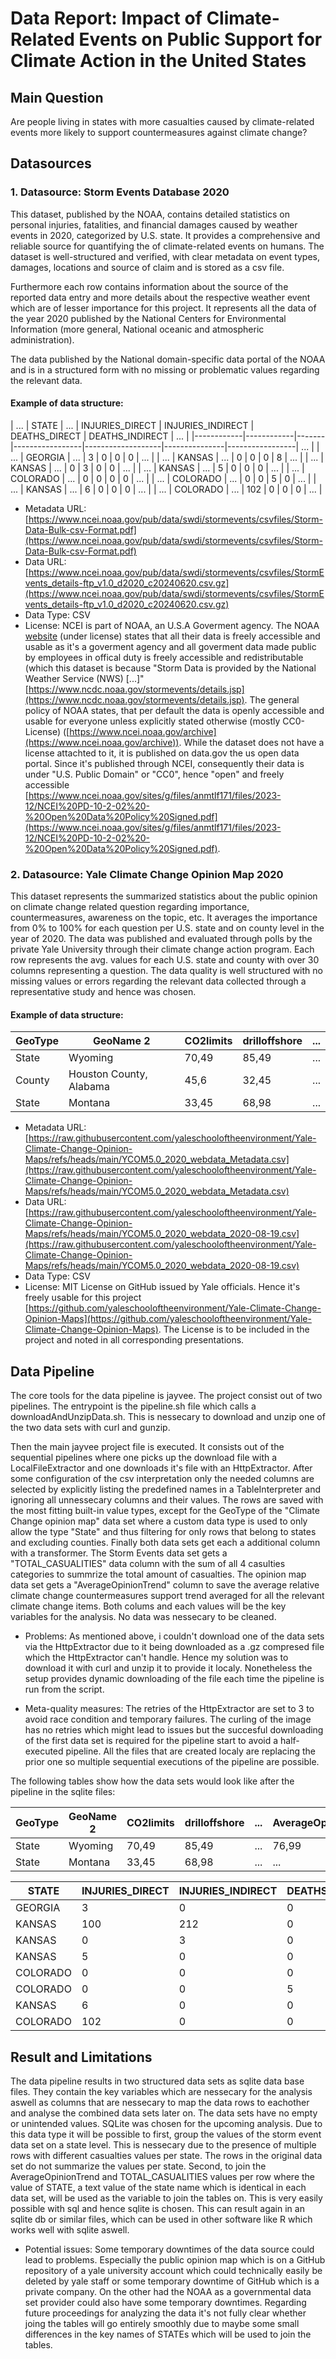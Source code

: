# Data Report: Impact of Climate-Related Events on Public Support for Climate Action in the United States

## Main Question

Are people living in states with more casualties caused by climate-related events more likely to support countermeasures against climate change?

## Datasources


### 1. Datasource: Storm Events Database 2020
This dataset, published by the NOAA, contains detailed statistics on personal injuries, fatalities, and financial damages caused by weather events in 2020, categorized by U.S. state. It provides a comprehensive and reliable source for quantifying the of climate-related events on humans. The dataset is well-structured and verified, with clear metadata on event types, damages, locations and source of claim and is stored as a csv file. 

Furthermore each row contains information about the source of the reported data entry and more details about the respective weather event which are of lesser importance for this project. It represents all the data of the year 2020 published by the National Centers for Environmental Information (more general, National oceanic and atmospheric administration).

The data published by the National domain-specific data portal of the NOAA and is in a structured form with no missing or problematic values regarding the relevant data.


#### Example of data structure:

| ...        | STATE      | ...   | INJURIES_DIRECT | INJURIES_INDIRECT | DEATHS_DIRECT | DEATHS_INDIRECT | ...   |
|------------|------------|-------|-----------------|-------------------|---------------|-----------------| ...   |
| ...        | GEORGIA    | ...   | 3               | 0                 | 0             | 0               | ...   |
| ...        | KANSAS     | ...   | 0               | 0                 | 0             | 8               | ...   |
| ...        | KANSAS     | ...   | 0               | 3                 | 0             | 0               | ...   |
| ...        | KANSAS     | ...   | 5               | 0                 | 0             | 0               | ...   |
| ...        | COLORADO   | ...   | 0               | 0                 | 0             | 0               | ...   |
| ...        | COLORADO   | ...   | 0               | 0                 | 5             | 0               | ...   |
| ...        | KANSAS     | ...   | 6               | 0                 | 0             | 0               | ...   |
| ...        | COLORADO   | ...   | 102             | 0                 | 0             | 0               | ...   |


* Metadata URL: [https://www.ncei.noaa.gov/pub/data/swdi/stormevents/csvfiles/Storm-Data-Bulk-csv-Format.pdf](https://www.ncei.noaa.gov/pub/data/swdi/stormevents/csvfiles/Storm-Data-Bulk-csv-Format.pdf)
* Data URL: [https://www.ncei.noaa.gov/pub/data/swdi/stormevents/csvfiles/StormEvents_details-ftp_v1.0_d2020_c20240620.csv.gz](https://www.ncei.noaa.gov/pub/data/swdi/stormevents/csvfiles/StormEvents_details-ftp_v1.0_d2020_c20240620.csv.gz)
* Data Type: CSV
* License: NCEI is part of NOAA, an U.S.A Goverment agency. The NOAA [website](https://www.ncei.noaa.gov/archive) (under license) states that all their data is freely accessible and usable as it's a goverment agency and all goverment data made public by employees in offical duty is freely 
accessible and redistributable (which this dataset is because "Storm Data is provided by the National Weather Service (NWS) [...]"[https://www.ncdc.noaa.gov/stormevents/details.jsp](https://www.ncdc.noaa.gov/stormevents/details.jsp). The general policy of NOAA states, that per default 
the data is openly accessible and usable for everyone unless explicitly stated otherwise (mostly CC0-License) ([https://www.ncei.noaa.gov/archive](https://www.ncei.noaa.gov/archive)). 
While the dataset does not have a license attachted to it, it is published on data.gov the us open data portal. Since it's published through NCEI, consequently their data is under "U.S. Public Domain" or "CC0", hence "open" and freely accessible [https://www.ncei.noaa.gov/sites/g/files/anmtlf171/files/2023-12/NCEI%20PD-10-2-02%20-%20Open%20Data%20Policy%20Signed.pdf](https://www.ncei.noaa.gov/sites/g/files/anmtlf171/files/2023-12/NCEI%20PD-10-2-02%20-%20Open%20Data%20Policy%20Signed.pdf).

### 2. Datasource: Yale Climate Change Opinion Map 2020

This dataset represents the summarized statistics about the public opinion on climate change related question regarding importance, countermeasures, awareness on the topic, etc. It averages the importance from 0% to 100% for each question per U.S. state and on county level in the year of 2020. The data was published and evaluated through polls by the private Yale University through their climate change action program. Each row represents the avg. values for each U.S. state and county with over 30 columns representing a question. The data quality is well structured with no missing values or errors regarding the relevant data collected through a representative study and hence was chosen.

#### Example of data structure:

| GeoType   | GeoName 2                 | CO2limits  | drilloffshore  | ...        |
|-----------|---------------------------|------------|----------------|------------|
| State     | Wyoming                   | 70,49      | 85,49          | ...        |
| County    | Houston County, Alabama   | 45,6       | 32,45          | ...        |
| State     | Montana                   | 33,45      | 68,98          | ...        |

* Metadata URL: [https://raw.githubusercontent.com/yaleschooloftheenvironment/Yale-Climate-Change-Opinion-Maps/refs/heads/main/YCOM5.0_2020_webdata_Metadata.csv](https://raw.githubusercontent.com/yaleschooloftheenvironment/Yale-Climate-Change-Opinion-Maps/refs/heads/main/YCOM5.0_2020_webdata_Metadata.csv)
* Data URL: [https://raw.githubusercontent.com/yaleschooloftheenvironment/Yale-Climate-Change-Opinion-Maps/refs/heads/main/YCOM5.0_2020_webdata_2020-08-19.csv](https://raw.githubusercontent.com/yaleschooloftheenvironment/Yale-Climate-Change-Opinion-Maps/refs/heads/main/YCOM5.0_2020_webdata_2020-08-19.csv)
* Data Type: CSV
* License: MIT License on GitHub issued by Yale officials. Hence it's freely usable for this project [https://github.com/yaleschooloftheenvironment/Yale-Climate-Change-Opinion-Maps](https://github.com/yaleschooloftheenvironment/Yale-Climate-Change-Opinion-Maps). The License is to be included in the project and noted in all corresponding presentations.

## Data Pipeline

The core tools for the data pipeline is jayvee. The project consist out of two pipelines. The entrypoint is the pipeline.sh file which calls a downloadAndUnzipData.sh. This is nessecary to download and unzip one of the two data sets with curl and gunzip.

Then the main jayvee project file is executed. It consists out of the sequential pipelines where one picks up the download file with a LocalFileExtractor and one downloads it's file with an HttpExtractor. After some configuration of the csv interpretation only the needed columns are selected by explicitly listing the predefined names in a TableInterpreter and ignoring all unnessecary columns and their values. The rows are saved with the most fitting built-in value types, except for the GeoType of the "Climate Change opinion map" data set where a custom data type is used to only allow the type "State" and thus filtering for only rows that belong to states and excluding counties. Finally both data sets get each a additional column with a transformer. The Storm Events data set gets a "TOTAL_CASUALITIES" data column with the sum of all 4 casulties categories to summrize the total amount of casualties. The opinion map data set gets a "AverageOpinionTrend" column to save the average relative climate change countermeasures support trend averaged for all the relevant climate change items. Both colums and each values will be the key variables for the analysis. No data was nessecary to be cleaned.

* Problems: As mentioned above, i couldn't download one of the data sets via the HttpExtractor due to it being downloaded as a .gz compresed file which the HttpExtractor can't handle. Hence my solution was to download it with curl and unzip it to provide it localy. Nonetheless the setup provides dynamic downloading of the file each time the pipeline is run from the script.

* Meta-quality measures: The retries of the HttpExtractor are set to 3 to avoid race condition and temporary failures. The curling of the image has no retries which might lead to issues but the succesful downloading of the first data set is required for the pipeline start to avoid a half-executed pipeline. All the files that are created localy are replacing the prior one so multiple sequential executions of the pipeline are possible.

The following tables show how the data sets would look like after the pipeline in the sqlite files:

 GeoType   | GeoName 2                 | CO2limits  | drilloffshore  | ...        | AverageOpinionTrend  |
|-----------|---------------------------|------------|----------------|------------|----------------------|
| State     | Wyoming                   | 70,49      | 85,49          | ...        | 76,99                |
| State     | Montana                   | 33,45      | 68,98          | ...        | ...                  |




| STATE      | INJURIES_DIRECT | INJURIES_INDIRECT | DEATHS_DIRECT | DEATHS_INDIRECT | TOTAL_CASUALITIES   |
|------------|-----------------|-------------------|---------------|-----------------|---------------------|
| GEORGIA    | 3               | 0                 | 0             | 0               | 3                   |
| KANSAS     | 100             | 212               | 0             | 8               | 312                 |
| KANSAS     | 0               | 3                 | 0             | 0               | 3                   |
| KANSAS     | 5               | 0                 | 0             | 0               | 5                   |
| COLORADO   | 0               | 0                 | 0             | 0               | 0                   |
| COLORADO   | 0               | 0                 | 5             | 0               | 5                   |
| KANSAS     | 6               | 0                 | 0             | 0               | 6                   |
| COLORADO   | 102             | 0                 | 0             | 0               | 102                 |

## Result and Limitations

The data pipeline results in two structured data sets as sqlite data base files. They contain the key variables which are nessecary for the analysis aswell as columns that are nessecary to map the data rows to eachother and analyse the combined data sets later on. The data sets have no empty or unintended values. SQLite was chosen for the upcoming analysis. Due to this data type it will be possible to first, group the values of the storm event data set on a state level. This is nessecary due to the presence of multiple rows with different casualties values per state. The rows in the original data set do not summarize the values per state. Second, to join the AverageOpinionTrend and TOTAL_CASUALITIES values per row where the value of STATE, a text value of the state name which is identical in each data set, will be used as the variable to join the tables on. This is very easily possible with sql and hence sqlite is chosen. This can result again in an sqlite db or similar files, which can be used in other software like R which works well with sqlite  aswell.

* Potential issues: Some temporary downtimes of the data source could lead to problems. Especially the public opinion map which is on a GitHub repository of a yale university account which could technically easily be deleted by yale staff or some temporary downtime of GitHub which is a private company. On the other had the NOAA as a governmental data set provider could also have some temporary downtimes. Regarding future proceedings for analyzing the data it's not fully clear whether joing the tables will go entirely smoothly due to maybe some small differences in the key names of STATEs which will be used to join the tables. 